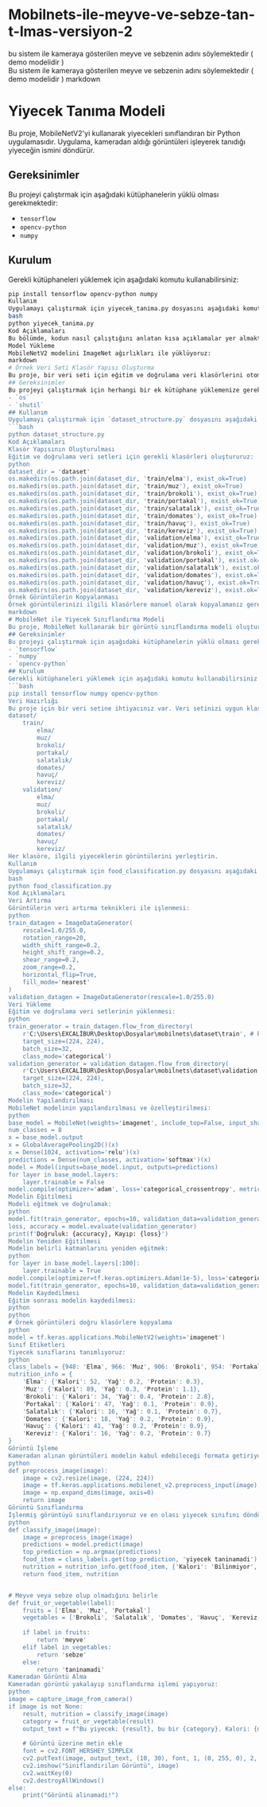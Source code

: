 # Mobilnets-ile-meyve-ve-sebze-tan-t-lmas-versiyon-2


bu sistem ile kameraya gösterilen meyve ve sebzenin adını söylemektedir ( demo modelidir )  
Bu sistem ile kameraya gösterilen meyve ve sebzenin adını söylemektedir ( demo modelidir ) 
markdown
# Yiyecek Tanıma Modeli
Bu proje, MobileNetV2'yi kullanarak yiyecekleri sınıflandıran bir Python uygulamasıdır. Uygulama, kameradan aldığı görüntüleri işleyerek tanıdığı yiyeceğin ismini döndürür.
## Gereksinimler
Bu projeyi çalıştırmak için aşağıdaki kütüphanelerin yüklü olması gerekmektedir:
- `tensorflow`
- `opencv-python`
- `numpy`
## Kurulum
Gerekli kütüphaneleri yüklemek için aşağıdaki komutu kullanabilirsiniz:
```bash
pip install tensorflow opencv-python numpy
Kullanım
Uygulamayı çalıştırmak için yiyecek_tanima.py dosyasını aşağıdaki komutla çalıştırabilirsiniz:
bash
python yiyecek_tanima.py
Kod Açıklamaları
Bu bölümde, kodun nasıl çalıştığını anlatan kısa açıklamalar yer almaktadır:
Model Yükleme
MobileNetV2 modelini ImageNet ağırlıkları ile yüklüyoruz:
markdown
# Örnek Veri Seti Klasör Yapısı Oluşturma
Bu proje, bir veri seti için eğitim ve doğrulama veri klasörlerini otomatik olarak oluşturmanızı sağlar. Python kullanarak veri seti klasör yapısını oluşturur ve görüntüleri doğru klasörlere kopyalamanızı kolaylaştırır.
## Gereksinimler
Bu projeyi çalıştırmak için herhangi bir ek kütüphane yüklemenize gerek yoktur, ancak aşağıdaki kütüphaneler Python'un yerleşik modülleri olarak gerekmektedir:
- `os`
- `shutil`
## Kullanım
Uygulamayı çalıştırmak için `dataset_structure.py` dosyasını aşağıdaki komutla çalıştırabilirsiniz:
```bash
python dataset_structure.py
Kod Açıklamaları
Klasör Yapısının Oluşturulması
Eğitim ve doğrulama veri setleri için gerekli klasörleri oluştururuz:
python
dataset_dir = 'dataset'
os.makedirs(os.path.join(dataset_dir, 'train/elma'), exist_ok=True)
os.makedirs(os.path.join(dataset_dir, 'train/muz'), exist_ok=True)
os.makedirs(os.path.join(dataset_dir, 'train/brokoli'), exist_ok=True)
os.makedirs(os.path.join(dataset_dir, 'train/portakal'), exist_ok=True)
os.makedirs(os.path.join(dataset_dir, 'train/salatalık'), exist_ok=True)
os.makedirs(os.path.join(dataset_dir, 'train/domates'), exist_ok=True)
os.makedirs(os.path.join(dataset_dir, 'train/havuç'), exist_ok=True)
os.makedirs(os.path.join(dataset_dir, 'train/kereviz'), exist_ok=True)
os.makedirs(os.path.join(dataset_dir, 'validation/elma'), exist_ok=True)
os.makedirs(os.path.join(dataset_dir, 'validation/muz'), exist_ok=True)
os.makedirs(os.path.join(dataset_dir, 'validation/brokoli'), exist_ok=True)
os.makedirs(os.path.join(dataset_dir, 'validation/portakal'), exist.ok=True)
os.makedirs(os.path.join(dataset_dir, 'validation/salatalık'), exist.ok=True)
os.makedirs(os.path.join(dataset_dir, 'validation/domates'), exist.ok=True)
os.makedirs(os.path.join(dataset_dir, 'validation/havuç'), exist.ok=True)
os.makedirs(os.path.join(dataset_dir, 'validation/kereviz'), exist.ok=True)
Örnek Görüntülerin Kopyalanması
Örnek görüntülerinizi ilgili klasörlere manuel olarak kopyalamanız gerekmektedir. Bu adımı gerçekleştirmek için elma görüntülerinizi train/elma klasörüne, muz görüntülerinizi train/muz klasörüne, vb. yerleştirin.
markdown
# MobileNet ile Yiyecek Sınıflandırma Modeli
Bu proje, MobileNet kullanarak bir görüntü sınıflandırma modeli oluşturmanızı sağlar. Model, belirli yiyecek kategorilerini tanıyabilir ve sınıflandırabilir.
## Gereksinimler
Bu projeyi çalıştırmak için aşağıdaki kütüphanelerin yüklü olması gerekmektedir:
- `tensorflow`
- `numpy`
- `opencv-python`
## Kurulum
Gerekli kütüphaneleri yüklemek için aşağıdaki komutu kullanabilirsiniz:
```bash
pip install tensorflow numpy opencv-python
Veri Hazırlığı
Bu proje için bir veri setine ihtiyacınız var. Veri setinizi uygun klasör yapısına göre ayarlayın:
dataset/
    train/
        elma/
        muz/
        brokoli/
        portakal/
        salatalık/
        domates/
        havuç/
        kereviz/
    validation/
        elma/
        muz/
        brokoli/
        portakal/
        salatalık/
        domates/
        havuç/
        kereviz/
Her klasöre, ilgili yiyeceklerin görüntülerini yerleştirin.
Kullanım
Uygulamayı çalıştırmak için food_classification.py dosyasını aşağıdaki komutla çalıştırabilirsiniz:
bash
python food_classification.py
Kod Açıklamaları
Veri Artırma
Görüntülerin veri artırma teknikleri ile işlenmesi:
python
train_datagen = ImageDataGenerator(
    rescale=1.0/255.0, 
    rotation_range=20, 
    width_shift_range=0.2, 
    height_shift_range=0.2, 
    shear_range=0.2, 
    zoom_range=0.2, 
    horizontal_flip=True, 
    fill_mode='nearest'
)
validation_datagen = ImageDataGenerator(rescale=1.0/255.0)
Veri Yükleme
Eğitim ve doğrulama veri setlerinin yüklenmesi:
python
train_generator = train_datagen.flow_from_directory(
    r'C:\Users\EXCALİBUR\Desktop\Dosyalar\mobilnets\dataset\train', # kendi bilgisayarınızda data set dosyanız nerede ise o yolu kodda değiştirmeniz gerekmektedir
    target_size=(224, 224), 
    batch_size=32, 
    class_mode='categorical')
validation_generator = validation_datagen.flow_from_directory(
    r'C:\Users\EXCALİBUR\Desktop\Dosyalar\mobilnets\dataset\validation', # kendi bilgisayarınızda data set dosyanız nerede ise o yolu kodda değiştirmeniz gerekmektedir
    target_size=(224, 224), 
    batch_size=32, 
    class_mode='categorical')
Modelin Yapılandırılması
MobileNet modelinin yapılandırılması ve özelleştirilmesi:
python
base_model = MobileNet(weights='imagenet', include_top=False, input_shape=(224, 224, 3))
num_classes = 8
x = base_model.output
x = GlobalAveragePooling2D()(x)
x = Dense(1024, activation='relu')(x)
predictions = Dense(num_classes, activation='softmax')(x)
model = Model(inputs=base_model.input, outputs=predictions)
for layer in base_model.layers:
    layer.trainable = False
model.compile(optimizer='adam', loss='categorical_crossentropy', metrics=['accuracy'])
Modelin Eğitilmesi
Modeli eğitmek ve doğrulamak:
python
model.fit(train_generator, epochs=10, validation_data=validation_generator)
loss, accuracy = model.evaluate(validation_generator)
print(f'Doğruluk: {accuracy}, Kayıp: {loss}')
Modelin Yeniden Eğitilmesi
Modelin belirli katmanlarını yeniden eğitmek:
python
for layer in base_model.layers[:100]:
    layer.trainable = True
model.compile(optimizer=tf.keras.optimizers.Adam(1e-5), loss='categorical_crossentropy', metrics=['accuracy'])
model.fit(train_generator, epochs=10, validation_data=validation_generator)
Modelin Kaydedilmesi
Eğitim sonrası modelin kaydedilmesi:
python
python
# Örnek görüntüleri doğru klasörlere kopyalama
python
model = tf.keras.applications.MobileNetV2(weights='imagenet')
Sınıf Etiketleri
Yiyecek sınıflarını tanımlıyoruz:
python
class_labels = {948: 'Elma', 966: 'Muz', 906: 'Brokoli', 954: 'Portakal', 943: 'Salatalık', 932: 'Domates', 936: 'Havuç', 937: 'Kereviz'}
nutrition_info = {
    'Elma': {'Kalori': 52, 'Yağ': 0.2, 'Protein': 0.3},
    'Muz': {'Kalori': 89, 'Yağ': 0.3, 'Protein': 1.1},
    'Brokoli': {'Kalori': 34, 'Yağ': 0.4, 'Protein': 2.8},
    'Portakal': {'Kalori': 47, 'Yağ': 0.1, 'Protein': 0.9},
    'Salatalık': {'Kalori': 16, 'Yağ': 0.1, 'Protein': 0.7},
    'Domates': {'Kalori': 18, 'Yağ': 0.2, 'Protein': 0.9},
    'Havuç': {'Kalori': 41, 'Yağ': 0.2, 'Protein': 0.9},
    'Kereviz': {'Kalori': 16, 'Yağ': 0.2, 'Protein': 0.7}
}
Görüntü İşleme
Kameradan alınan görüntüleri modelin kabul edebileceği formata getiriyoruz:
python
def preprocess_image(image):
    image = cv2.resize(image, (224, 224))
    image = tf.keras.applications.mobilenet_v2.preprocess_input(image)
    image = np.expand_dims(image, axis=0)
    return image
Görüntü Sınıflandırma
İşlenmiş görüntüyü sınıflandırıyoruz ve en olası yiyecek sınıfını döndürüyoruz:
python
def classify_image(image):
    image = preprocess_image(image)
    predictions = model.predict(image)
    top_prediction = np.argmax(predictions)
    food_item = class_labels.get(top_prediction, 'yiyecek taninamadi')
    nutrition = nutrition_info.get(food_item, {'Kalori': 'Bilinmiyor', 'Yağ': 'Bilinmiyor', 'Protein': 'Bilinmiyor'})
    return food_item, nutrition


# Meyve veya sebze olup olmadığını belirle
def fruit_or_vegetable(label):
    fruits = ['Elma', 'Muz', 'Portakal']
    vegetables = ['Brokoli', 'Salatalık', 'Domates', 'Havuç', 'Kereviz']
    
    if label in fruits:
        return 'meyve'
    elif label in vegetables:
        return 'sebze'
    else:
        return 'taninamadi'
Kameradan Görüntü Alma
Kameradan görüntü yakalayıp sınıflandırma işlemi yapıyoruz:
python
image = capture_image_from_camera()
if image is not None:
    result, nutrition = classify_image(image)
    category = fruit_or_vegetable(result)
    output_text = f"Bu yiyecek: {result}, bu bir {category}. Kalori: {nutrition['Kalori']} kcal, Yağ: {nutrition['Yağ']} g, Protein: {nutrition['Protein']} g."
    
    # Görüntü üzerine metin ekle
    font = cv2.FONT_HERSHEY_SIMPLEX
    cv2.putText(image, output_text, (10, 30), font, 1, (0, 255, 0), 2, cv2.LINE_AA)
    cv2.imshow("Siniflandirilan Görüntü", image)
    cv2.waitKey(0)
    cv2.destroyAllWindows()
else:
    print("Görüntü alinamadi!")
